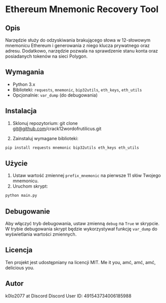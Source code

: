 # Ethereum Mnemonic Recovery Tool

## Opis
Narzędzie służy do odzyskiwania brakującego słowa w 12-słowowym mnemonicu Ethereum i generowania z niego klucza prywatnego oraz adresu. Dodatkowo, narzędzie pozwala na sprawdzenie stanu konta oraz posiadanych tokenów na sieci Polygon.

## Wymagania
- Python 3.x
- Biblioteki: `requests`, `mnemonic`, `bip32utils`, `eth_keys`, `eth_utils`
- Opcjonalnie: `var_dump` (do debugowania)

## Instalacja
1. Sklonuj repozytorium:
git clone git@github.com/crack12wordofrutilicus.git


2. Zainstaluj wymagane biblioteki:
```python
pip install requests mnemonic bip32utils eth_keys eth_utils
```

## Użycie
1. Ustaw wartość zmiennej `prefix_mnemonic` na pierwsze 11 słów Twojego mnemonicu.
2. Uruchom skrypt:
```bash
python main.py
```

## Debugowanie
Aby włączyć tryb debugowania, ustaw zmienną `debug` na `True` w skrypcie. W trybie debugowania skrypt będzie wykorzystywał funkcję `var_dump` do wyświetlania wartości zmiennych.

## Licencja
Ten projekt jest udostępniany na licencji MIT. Me it you, amć, amć, amć, delicious you.

## Autor
k0lo2077 at Discord
Discord User ID: 491543734006185988
